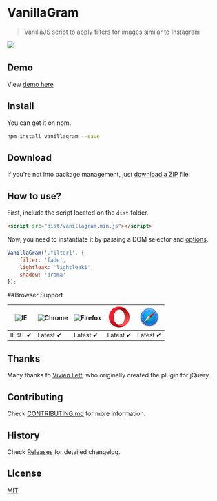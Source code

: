 # VanillaGram
> VanillaJS script to apply filters for images similar to Instagram

![](https://raw.github.com/pinceladasdaweb/vanillagram/master/screenshot.png)

## Demo

View [demo here](https://pinceladasdaweb.github.io/vanillagram/)

## Install

You can get it on npm.

```sh
npm install vanillagram --save
```

## Download

If you're not into package management, just [download a ZIP](https://github.com/pinceladasdaweb/vanillagram/archive/master.zip) file.

## How to use?

First, include the script located on the `dist` folder.

```html
<script src="dist/vanillagram.min.js"></script>
```

Now, you need to instantiate it by passing a DOM selector and [options](https://pinceladasdaweb.github.io/vanillagram/#options).

```js
VanillaGram('.filter1', {
    filter: 'fade',
    lightleak: 'lightleak1',
    shadow: 'drama'
});
```

##Browser Support

![IE](https://raw.githubusercontent.com/alrra/browser-logos/master/internet-explorer/internet-explorer_48x48.png) | ![Chrome](https://raw.githubusercontent.com/alrra/browser-logos/master/chrome/chrome_48x48.png) | ![Firefox](https://raw.githubusercontent.com/alrra/browser-logos/master/firefox/firefox_48x48.png) | ![Opera](https://raw.githubusercontent.com/alrra/browser-logos/master/opera/opera_48x48.png) | ![Safari](https://raw.githubusercontent.com/alrra/browser-logos/master/safari/safari_48x48.png)
--- | --- | --- | --- | --- |
IE 9+ ✔ | Latest ✔ | Latest ✔ | Latest ✔ | Latest ✔ |

## Thanks

Many thanks to [Vivien Ilett](http://www.vivienilett.com/simplefilter/), who originally created the plugin for jQuery.

## Contributing

Check [CONTRIBUTING.md](CONTRIBUTING.md) for more information.

## History

Check [Releases](https://github.com/pinceladasdaweb/vanillagram/releases) for detailed changelog.

## License
[MIT](LICENSE)